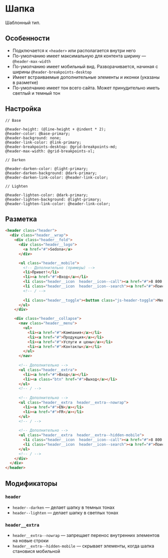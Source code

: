 # Шапка

Шаблонный тип.

## Особенности

* Подключается к `<header>` или располагается внутри него
* По-умолчанию имеет максимальную для контента ширину — `@header-max-width`
* По-умолчанию имеет мобильный вид. Разворачивается, начиная с ширины `@header-breakpoints-desktop`
* Имеет встраиваемые дополнительные элементы и иконки (указаны в разметке)
* По-умолчанию имеет тон всего сайта. Может принудительно иметь светлый и темный тон

## Настройка

```less
// Base

@header-height: (@line-height + @indent * 2);
@header-color: @base-primary;
@header-background: none;
@header-link-color: @link-primary;
@header-breakpoints-desktop: @grid-breakpoints-md;
@header-max-width: @grid-breakpoints-xl;

// Darken

@header-darken-color: @light-primary;
@header-darken-background: @dark-primary;
@header-darken-link-color: @header-link-color;

// Lighten

@header-lighten-color: @dark-primary;
@header-lighten-background: @light-primary;
@header-lighten-link-color: @header-link-color;
```

## Разметка

```html
<header class="header">
  <div class="header__wrap">
    <div class="header__fold">
      <div class="header__logo">
        <a href="#">Sedona</a>
      </div>

      <ul class="header__mobile">
        <!-- Дополнительно (примеры) -->
        <li>Привет!</li>
        <li><a href="#">Вход</a></li>
        <li class="header__icon  header__icon--call"><a href="#">8 800 200-66-00</a></li>
        <li class="header__icon  header__icon--search"><a href="#">Поиск</a></li>
        <!-- / -->
  
        <li class="header__toggle"><button class="js-header-toggle">Меню</button></li>
      </ul>
    </div>

    <div class="header__collapse">
      <nav class="header__menu">
        <ul>
          <li><a href="#">Компания</a></li>
          <li><a href="#">Продукция</a></li>
          <li><a href="#">Услуги и цены</a></li>
          <li><a href="#">Контакты</a></li>
        </ul>
      </nav>
      
      <!-- Дополнительно -->
      <ul class="header__extra">
        <li><a href="#">Вход</a></li>
        <li><a class="btn" href="#">Выход</a></li>
      </ul>
      <!-- / -->
      
      <!-- Дополнительно -->
      <ul class="header__extra  header__extra--nowrap">
        <li><a href="#">EN</a></li>
        <li><a href="#">FR</a></li>
      </ul>
      <!-- / -->
      
      <!-- Дополнительно -->
      <ul class="header__extra  header__extra--hidden-mobile">
        <li class="header__icon  header__icon--call"><a href="#">8 800 200-66-00</a></li>
        <li class="header__icon  header__icon--search"><a href="#">Поиск</a></li>
      </ul>
      <!-- / -->
    </div>
  </div>
</header>
```

## Модификаторы

### `header`

* `header--darken` — делает шапку в темных тонах
* `header--lighten` — делает шапку в светлых тонах

### `header__extra`

* `header__extra--nowrap` — запрещает перенос внутренних элементов на новые строки
* `header__extra--hidden-mobile` — скрывает элементы, когда шапка становися мобильной
